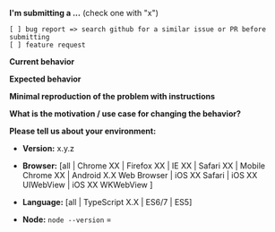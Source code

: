 <!--
IF YOU DON'T FILL OUT THE FOLLOWING INFORMATION WE MIGHT CLOSE YOUR ISSUE WITHOUT INVESTIGATING
-->

**I'm submitting a ...** (check one with "x")

```
[ ] bug report => search github for a similar issue or PR before submitting
[ ] feature request
```

**Current behavior**

<!-- Describe how the bug manifests. -->

**Expected behavior**

<!-- Describe what the behavior would be without the bug. -->

**Minimal reproduction of the problem with instructions**

<!--
If the current behavior is a bug or you can illustrate your feature request better with an example,
please provide the *STEPS TO REPRODUCE* and if possible a *MINIMAL DEMO* of the problem via
https://plnkr.co or similar.
-->

**What is the motivation / use case for changing the behavior?**

<!-- Describe the motivation or the concrete use case -->

**Please tell us about your environment:**

<!-- Operating system, IDE, package manager, HTTP server, ... -->

- **Version:** x.y.z

  <!-- Check whether this is still an issue in the most recent version -->

- **Browser:** [all | Chrome XX | Firefox XX | IE XX | Safari XX | Mobile Chrome XX | Android X.X Web Browser | iOS XX Safari | iOS XX UIWebView | iOS XX WKWebView ]

  <!-- All browsers where this could be reproduced -->

- **Language:** [all | TypeScript X.X | ES6/7 | ES5]

- **Node:** `node --version` =
